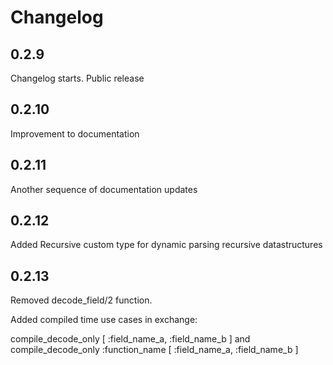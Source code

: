 # Changelog

## 0.2.9

Changelog starts. Public release

## 0.2.10

Improvement to documentation

## 0.2.11

Another sequence of documentation updates

## 0.2.12

Added Recursive custom type for dynamic parsing recursive datastructures

## 0.2.13

Removed decode_field/2 function.

Added compiled time use cases in exchange: 

compile_decode_only [ :field_name_a, :field_name_b ] and compile_decode_only :function_name [ :field_name_a, :field_name_b ]